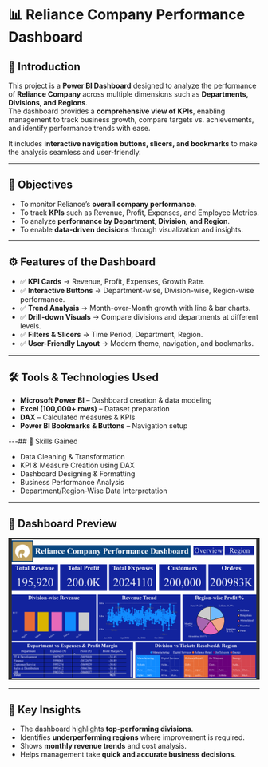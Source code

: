 # 📊 Reliance Company Performance Dashboard

## 📝 Introduction
This project is a **Power BI Dashboard** designed to analyze the performance of **Reliance Company** across multiple dimensions such as **Departments, Divisions, and Regions**.  
The dashboard provides a **comprehensive view of KPIs**, enabling management to track business growth, compare targets vs. achievements, and identify performance trends with ease.  

It includes **interactive navigation buttons, slicers, and bookmarks** to make the analysis seamless and user-friendly.  

---
## 🎯 Objectives
- To monitor Reliance’s **overall company performance**.  
- To track **KPIs** such as Revenue, Profit, Expenses, and Employee Metrics.  
- To analyze **performance by Department, Division, and Region**.  
- To enable **data-driven decisions** through visualization and insights.  

---
## ⚙️ Features of the Dashboard
- ✅ **KPI Cards** → Revenue, Profit, Expenses, Growth Rate.  
- ✅ **Interactive Buttons** → Department-wise, Division-wise, Region-wise performance.  
- ✅ **Trend Analysis** → Month-over-Month growth with line & bar charts.  
- ✅ **Drill-down Visuals** → Compare divisions and departments at different levels.  
- ✅ **Filters & Slicers** → Time Period, Department, Region.  
- ✅ **User-Friendly Layout** → Modern theme, navigation, and bookmarks.  

---
## 🛠️ Tools & Technologies Used
- **Microsoft Power BI** – Dashboard creation & data modeling  
- **Excel (100,000+ rows)** – Dataset preparation  
- **DAX** – Calculated measures & KPIs  
- **Power BI Bookmarks & Buttons** – Navigation setup  

---## 📌 Skills Gained
- Data Cleaning & Transformation  
- KPI & Measure Creation using DAX  
- Dashboard Designing & Formatting  
- Business Performance Analysis  
- Department/Region-Wise Data Interpretation  

---
## 📸 Dashboard Preview
![image Alt](https://github.com/Shrutika021/Reliance-Company-Performance-Dashboard/blob/main/Reliance%20Dashbord%20Image.png?raw=true)

---

## 🚀 Key Insights
- The dashboard highlights **top-performing divisions**.  
- Identifies **underperforming regions** where improvement is required.  
- Shows **monthly revenue trends** and cost analysis.  
- Helps management take **quick and accurate business decisions**.
